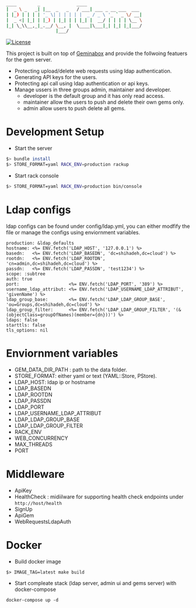 ```sh
____        _              ____
|  _ \ _   _| |__  _   _   / ___| ___ _ __ ___  ___
| |_) | | | | '_ \| | | | | |  _ / _ \ '_ ` _ \/ __|
|  _ <| |_| | |_) | |_| | | |_| |  __/ | | | | \__ \
|_| \_\\__,_|_.__/ \__, |  \____|\___|_| |_| |_|___/
                   |___/
```
[![License](https://img.shields.io/badge/license-MIT-green.svg)](http://opensource.org/licenses/MIT)

This project is built on top of [Geminabox](https://github.com/geminabox/geminabox) and provide the follwoing featuers for the gem server.

- Protecting upload/delete web requests using ldap authentication.
- Generating API keys for the users.
- Protecting api call using ldap authentication or  api keys.
- Manage ussers in three groups admin, maintainer and developer.
  - developer is the default group and it has only read access.
  - maintainer allow the users to push and delete their own gems only.
  - admin allow users to push delete all gems.

# Development Setup

  - Start the server

  ```sh
  $> bundle install
  $> STORE_FORMAT=yaml RACK_ENV=production rackup
  ```

  - Start rack console

  ```sh
  $> STORE_FORMAT=yaml RACK_ENV=production bin/console
  ```

# Ldap configs
  ldap configs can be found under config/ldap.yml, you can either modfify the file or manage the configs using enviornment variables.

  ```
  production: &ldap_defaults
  hostname: <%= ENV.fetch('LDAP_HOST', '127.0.0.1') %>
  basedn:   <%= ENV.fetch('LDAP_BASEDN', 'dc=shihadeh,dc=cloud') %>
  rootdn:   <%= ENV.fetch('LDAP_ROOTDN', 'cn=admin,dc=shihadeh,dc=cloud') %>
  passdn:   <%= ENV.fetch('LDAP_PASSDN', 'test1234') %>
  scope: :subtree
  auth: true
  port:                   <%= ENV.fetch('LDAP_PORT', '389') %>
  username_ldap_attribut: <%= ENV.fetch('LDAP_USERNAME_LDAP_ATTRIBUT', 'givenName') %>
  ldap_group_base:        <%= ENV.fetch('LDAP_LDAP_GROUP_BASE', 'ou=Groups,dc=shihadeh,dc=cloud') %>
  ldap_group_filter:      <%= ENV.fetch('LDAP_LDAP_GROUP_FILTER', '(&(objectClass=groupOfNames)(member={dn}))') %>
  ldaps: false
  starttls: false
  tls_options: nil
  ```

# Enviornment variables
 - GEM_DATA_DIR_PATH : path to the data folder.
 - STORE_FORMAT: either yaml or text (YAML::Store, PStore).
 - LDAP_HOST: ldap ip or hostname
 - LDAP_BASEDN
 - LDAP_ROOTDN
 - LDAP_PASSDN
 - LDAP_PORT
 - LDAP_USERNAME_LDAP_ATTRIBUT
 - LDAP_LDAP_GROUP_BASE
 - LDAP_LDAP_GROUP_FILTER
 - RACK_ENV
 - WEB_CONCURRENCY
 - MAX_THREADS
 - PORT

# Middleware
- ApiKey
- HealthCheck : midiilware for supporting health check endpoints under `http://host/health`
- SignUp
- ApiGem
- WebRequestsLdapAuth

# Docker

- Build docker image

```
$> IMAGE_TAG=latest make build
```

- Start compleate stack (ldap server, admin ui and gems server) with docker-compose

```
docker-compose up -d
```